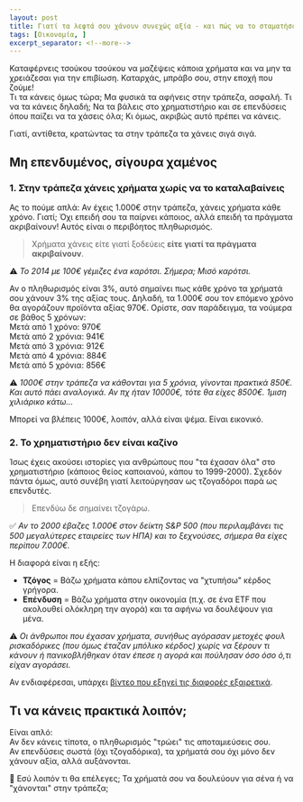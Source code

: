 ```yaml
---
layout: post
title: Γιατί τα λεφτά σου χάνουν συνεχώς αξία - και πώς να το σταματήσεις
tags: [Οικονομία, ]
excerpt_separator: <!--more-->
---
```


Καταφέρνεις τσούκου τσούκου να μαζέψεις κάποια χρήματα και να μην τα χρειάζεσαι για την επιβίωση. Καταρχάς, μπράβο σου, στην εποχή που ζούμε!\
Τι τα κάνεις όμως τώρα; Μα φυσικά τα αφήνεις στην τράπεζα, ασφαλή. Τι να τα κάνεις δηλαδή; Να τα βάλεις στο χρηματιστήριο και σε επενδύσεις όπου παίζει να τα χάσεις όλα; Κι όμως, ακριβώς αυτό πρέπει να κάνεις.
<!--more-->
Γιατί, αντίθετα, κρατώντας τα στην τράπεζα τα χάνεις σιγά σιγά.

## Μη επενδυμένος, σίγουρα χαμένος

### 1. Στην τράπεζα χάνεις χρήματα χωρίς να το καταλαβαίνεις
Ας το πούμε απλά: Αν έχεις 1.000€ στην τράπεζα, χάνεις χρήματα κάθε χρόνο. Γιατί; Όχι επειδή σου τα παίρνει κάποιος, αλλά επειδή τα πράγματα ακριβαίνουν! Αυτός είναι ο περιβόητος πληθωρισμός.

> Χρήματα χάνεις είτε γιατί ξοδεύεις **είτε γιατί τα πράγματα ακριβαίνουν**.

⚠️ *Το 2014 με 100€ γέμιζες ένα καρότσι. Σήμερα; Μισό καρότσι.*

Αν ο πληθωρισμός είναι 3%, αυτό σημαίνει πως κάθε χρόνο τα χρήματά σου χάνουν 3% της αξίας τους. Δηλαδή, τα 1.000€ σου τον επόμενο χρόνο θα αγοράζουν προϊόντα αξίας 970€.
Ορίστε, σαν παράδειγμα, τα νούμερα σε βάθος 5 χρόνων:\
Μετά από 1 χρόνο: 970€\
Μετά από 2 χρόνια: 941€\
Μετά από 3 χρόνια: 912€\
Μετά από 4 χρόνια: 884€\
Μετά από 5 χρόνια: 856€

⚠️ *1000€ στην τράπεζα να κάθονται για 5 χρόνια, γίνονται πρακτικά 850€. Και αυτό πάει αναλογικά. Αν πχ ήταν 10000€, τότε θα είχες 8500€. 1μιση χιλιάρικο κάτω...*

Μπορεί να βλέπεις 1000€, λοιπόν, αλλά είναι ψέμα. Είναι εικονικό.

### 2. Το χρηματιστήριο δεν είναι καζίνο

Ίσως έχεις ακούσει ιστορίες για ανθρώπους που "τα έχασαν όλα" στο χρηματιστήριο (κάποιος θείος καποιανού, κάπου το 1999-2000). Σχεδόν πάντα όμως, αυτό συνέβη γιατί λειτούργησαν ως τζογαδόροι παρά ως επενδυτές.

> Επενδύω δε σημαίνει τζογάρω.

✅ *Αν το 2000 έβαζες 1.000€ στον δείκτη S&P 500 (που περιλαμβάνει τις 500 μεγαλύτερες εταιρείες των ΗΠΑ) και το ξεχνούσες, σήμερα θα είχες περίπου 7.000€.*

Η διαφορά είναι η εξής:

- **Τζόγος** = Βάζω χρήματα κάπου ελπίζοντας να "χτυπήσω" κέρδος γρήγορα.
- **Επένδυση** = Βάζω χρήματα στην οικονομία (π.χ. σε ένα ETF που ακολουθεί ολόκληρη την αγορά) και τα αφήνω να δουλέψουν για μένα.

⚠️ *Οι άνθρωποι που έχασαν χρήματα, συνήθως αγόρασαν μετοχές φουλ ρισκαδόρικες (που όμως έταζαν μπόλικο κέρδος) χωρίς να ξέρουν τι κάνουν ή πανικοβλήθηκαν όταν έπεσε η αγορά και πούλησαν όσο όσο ό,τι είχαν αγοράσει.*

<!-- Αν ενδιαφέρεσαι, υπάρχει βίντεο που εξηγεί τις διαφορές εξαιρετικά: 
[https://www.youtube.com/watch?v=mMxeoUD_xWs](https://www.youtube.com/watch?v=mMxeoUD_xWs) -->

Αν ενδιαφέρεσαι, υπάρχει [βίντεο που εξηγεί τις διαφορές εξαιρετικά](https://www.youtube.com/watch?v=mMxeoUD_xWs).

<!-- <iframe width="760" height="315" src="https://www.youtube.com/embed/mMxeoUD_xWs?si=iuSmM8fpRyO2BFun" title="YouTube video player" frameborder="0" allow="accelerometer; autoplay; clipboard-write; encrypted-media; gyroscope; picture-in-picture; web-share" referrerpolicy="strict-origin-when-cross-origin" allowfullscreen></iframe> -->


## Τι να κάνεις πρακτικά λοιπόν;

Είναι απλό:\
Αν δεν κάνεις τίποτα, ο πληθωρισμός "τρώει" τις αποταμιεύσεις σου.\
Αν επενδύσεις σωστά (όχι τζογαδόρικα), τα χρήματά σου όχι μόνο δεν χάνουν αξία, αλλά αυξάνονται.

🧐 Εσύ λοιπόν τι θα επέλεγες; Τα χρήματά σου να δουλεύουν για σένα ή να "χάνονται" στην τράπεζα;

<!-- Θες να προχωρήσουμε στο πώς ξεκινάς βήμα-βήμα; -->

